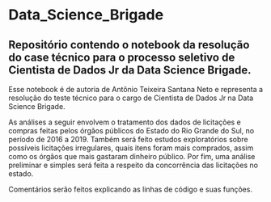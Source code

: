 # Data_Science_Brigade
## Repositório contendo o notebook da resolução do case técnico para o processo seletivo de Cientista de Dados Jr da Data Science Brigade.

Esse notebook é de autoria de Antônio Teixeira Santana Neto e representa a resolução do teste técnico para o cargo de Cientista de Dados Jr na Data Science Brigade.

As análises a seguir envolvem o tratamento dos dados de licitações e compras feitas pelos órgãos públicos do Estado do Rio Grande do Sul, no período de 2016 a 2019. Também será feito estudos exploratórios sobre possíveis licitações irregulares, quais itens foram mais comprados, assim como os órgãos que mais gastaram dinheiro público. Por fim, uma análise preliminar e simples será feita a respeito da concorrência das licitações no estado.

Comentários serão feitos explicando as linhas de código e suas funções.

